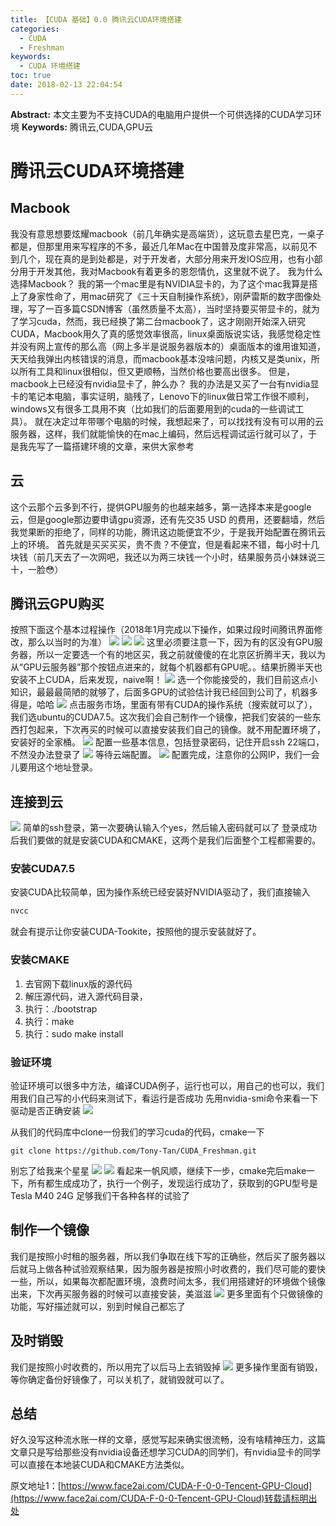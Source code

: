 ```yaml
---
title: 【CUDA 基础】0.0 腾讯云CUDA环境搭建
categories:
  - CUDA
  - Freshman
keywords:
  - CUDA 环境搭建
toc: true
date: 2018-02-13 22:04:54
---
```


**Abstract:** 本文主要为不支持CUDA的电脑用户提供一个可供选择的CUDA学习环境
**Keywords:** 腾讯云,CUDA,GPU云

<!--more-->
# 腾讯云CUDA环境搭建
## Macbook
我没有意思想要炫耀macbook（前几年确实是高端货），这玩意去星巴克，一桌子都是，但那里用来写程序的不多，最近几年Mac在中国普及度非常高，以前见不到几个，现在真的是到处都是，对于开发者，大部分用来开发IOS应用，也有小部分用于开发其他，我对Macbook有着更多的恩怨情仇，这里就不说了。
我为什么选择Macbook？
我的第一个mac里是有NVIDIA显卡的，为了这个mac我算是搭上了身家性命了，用mac研究了《三十天自制操作系统》，刚萨雷斯的数字图像处理，写了一百多篇CSDN博客（虽然质量不太高），当时坚持要买带显卡的，就为了学习cuda，然而，我已经换了第二台macbook了，这才刚刚开始深入研究CUDA，Macbook用久了真的感觉效率很高，linux桌面版说实话，我感觉稳定性并没有网上宣传的那么高（网上多半是说服务器版本的）桌面版本的谁用谁知道，天天给我弹出内核错误的消息，而macbook基本没啥问题，内核又是类unix，所以所有工具和linux很相似，但又更顺畅，当然价格也要高出很多。
但是，macbook上已经没有nvidia显卡了，肿么办？
我的办法是又买了一台有nvidia显卡的笔记本电脑，事实证明，脑残了，Lenovo下的linux做日常工作很不顺利，windows又有很多工具用不爽（比如我们的后面要用到的cuda的一些调试工具）。
就在决定过年带哪个电脑的时候，我想起来了，可以找找有没有可以用的云服务器，这样，我们就能愉快的在mac上编码，然后远程调试运行就可以了，于是我先写了一篇搭建环境的文章，来供大家参考
## 云
这个云那个云多到不行，提供GPU服务的也越来越多，第一选择本来是google云，但是google那边要申请gpu资源，还有先交35 USD 的费用，还要翻墙，然后我觉果断的拒绝了，同样的功能，腾讯这边能便宜不少，于是我开始配置在腾讯云上的环境。
首先就是买买买买，贵不贵？不便宜，但是看起来不错，每小时十几块钱（前几天去了一次网吧，我还以为两三块钱一个小时，结果服务员小妹妹说三十，一脸😳）
## 腾讯云GPU购买
按照下面这个基本过程操作（2018年1月完成以下操作，如果过段时间腾讯界面修改，那么以当时的为准）
![](https://tony4ai-1251394096.cos.ap-hongkong.myqcloud.com/blog_images/CUDA-F-0-0-Tencent-GPU-Cloud/1.jpg)
![](https://tony4ai-1251394096.cos.ap-hongkong.myqcloud.com/blog_images/CUDA-F-0-0-Tencent-GPU-Cloud/2.jpg)
![](https://tony4ai-1251394096.cos.ap-hongkong.myqcloud.com/blog_images/CUDA-F-0-0-Tencent-GPU-Cloud/3.jpg)
这里必须要注意一下，因为有的区没有GPU服务器，所以一定要选一个有的地区买，我之前就傻傻的在北京区折腾半天，我以为从“GPU云服务器”那个按钮点进来的，就每个机器都有GPU呢。。结果折腾半天也安装不上CUDA，后来发现，naive啊！
![](https://tony4ai-1251394096.cos.ap-hongkong.myqcloud.com/blog_images/CUDA-F-0-0-Tencent-GPU-Cloud/4.jpg)
选一个你能接受的，我们目前这点小知识，最最最简陋的就够了，后面多GPU的试验估计我已经回到公司了，机器多得是，哈哈
![](https://tony4ai-1251394096.cos.ap-hongkong.myqcloud.com/blog_images/CUDA-F-0-0-Tencent-GPU-Cloud/5.jpg)
点击服务市场，里面有带有CUDA的操作系统（搜索就可以了），我们选ubuntu的CUDA7.5。这次我们会自己制作一个镜像，把我们安装的一些东西打包起来，下次再买的时候可以直接安装我们自己的镜像。就不用配置环境了，安装好的全家桶。
![](https://tony4ai-1251394096.cos.ap-hongkong.myqcloud.com/blog_images/CUDA-F-0-0-Tencent-GPU-Cloud/6.jpg)
配置一些基本信息，包括登录密码，记住开启ssh 22端口，不然没办法登录了
![](https://tony4ai-1251394096.cos.ap-hongkong.myqcloud.com/blog_images/CUDA-F-0-0-Tencent-GPU-Cloud/7.jpg)
等待云端配置。
![](https://tony4ai-1251394096.cos.ap-hongkong.myqcloud.com/blog_images/CUDA-F-0-0-Tencent-GPU-Cloud/8.jpg)
配置完成，注意你的公网IP，我们一会儿要用这个地址登录。
## 连接到云
![](https://tony4ai-1251394096.cos.ap-hongkong.myqcloud.com/blog_images/CUDA-F-0-0-Tencent-GPU-Cloud/10.jpg)
简单的ssh登录，第一次要确认输入个yes，然后输入密码就可以了
登录成功后我们要做的就是安装CUDA和CMAKE，这两个是我们后面整个工程都需要的。
### 安装CUDA7.5
安装CUDA比较简单，因为操作系统已经安装好NVIDIA驱动了，我们直接输入
```bash
nvcc
```
就会有提示让你安装CUDA-Tookite，按照他的提示安装就好了。
### 安装CMAKE
1. 去官网下载linux版的源代码
2. 解压源代码，进入源代码目录，
3. 执行：./bootstrap
4. 执行：make
5. 执行：sudo make install

### 验证环境
验证环境可以很多中方法，编译CUDA例子，运行也可以，用自己的也可以，我们用我们自己写的小代码来测试下，看运行是否成功
先用nvidia-smi命令来看一下驱动是否正确安装
![](https://tony4ai-1251394096.cos.ap-hongkong.myqcloud.com/blog_images/CUDA-F-0-0-Tencent-GPU-Cloud/12.jpg)

从我们的代码库中clone一份我们的学习cuda的代码，cmake一下
```
git clone https://github.com/Tony-Tan/CUDA_Freshman.git
```
别忘了给我来个星星
![](https://tony4ai-1251394096.cos.ap-hongkong.myqcloud.com/blog_images/CUDA-F-0-0-Tencent-GPU-Cloud/11.jpg)
![](https://tony4ai-1251394096.cos.ap-hongkong.myqcloud.com/blog_images/CUDA-F-0-0-Tencent-GPU-Cloud/13.jpg)
看起来一帆风顺，继续下一步，cmake完后make一下，所有都生成成功了，执行一个例子，发现运行成功了，获取到的GPU型号是Tesla M40 24G 足够我们干各种各样的试验了

## 制作一个镜像
我们是按照小时租的服务器，所以我们争取在线下写的正确些，然后买了服务器以后就马上做各种试验观察结果，因为服务器是按照小时收费的，我们尽可能的要快一些，所以，如果每次都配置环境，浪费时间太多，我们用搭建好的环境做个镜像出来，下次再买服务器的时候可以直接安装，美滋滋
![](https://tony4ai-1251394096.cos.ap-hongkong.myqcloud.com/blog_images/CUDA-F-0-0-Tencent-GPU-Cloud/15.jpg)
更多里面有个只做镜像的功能，写好描述就可以，别到时候自己都忘了

## 及时销毁
我们是按照小时收费的，所以用完了以后马上去销毁掉
![](https://tony4ai-1251394096.cos.ap-hongkong.myqcloud.com/blog_images/CUDA-F-0-0-Tencent-GPU-Cloud/15.jpg)
更多操作里面有销毁，等你确定备份好镜像了，可以关机了，就销毁就可以了。
## 总结
好久没写这种流水账一样的文章，感觉写起来确实很流畅，没有啥精神压力，这篇文章只是写给那些没有nvidia设备还想学习CUDA的同学们，有nvidia显卡的同学可以直接在本地装CUDA和CMAKE方法类似。





原文地址1：[https://www.face2ai.com/CUDA-F-0-0-Tencent-GPU-Cloud](https://www.face2ai.com/CUDA-F-0-0-Tencent-GPU-Cloud)转载请标明出处
